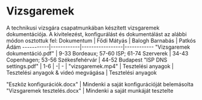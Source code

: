 # Vizsgaremek
A technikusi vizsgára csapatmunkában készített vizsgaremek dokumentációja.
A kivitelezést, konfigurálást és dokumentálást az alábbi módon osztottuk fel:
Dokumentum | Fődi Mátyás | Balogh Barnabás | Patkós Ádám
-----------|------------|-----------------|------------
"Vizsgaremek dokumentáció.pdf" | 9-33 Bordeaux; 57-60 ISP; 61-74 Szerverek | 34-43 Copenhagen; 53-56 Székesfehérvár | 44-52 Budapest
"ISP DNS settings.pdf" | 1-6 | -| - |
"vizsgaremek.mp4" | Tesztelési anyagok | Tesztelési anyagok & videó megvágása | Tesztelési anyagok  

"Eszköz konfigurációk.docx" | Mindenki a saját konfigurációját belemásolta
"Vizsgaremek tesztelés.docx" | Mindenki a saját munkáját tesztelte 
